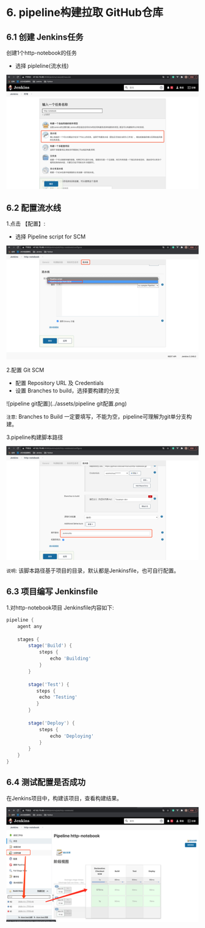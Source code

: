 # 6. pipeline构建拉取 GitHub仓库

## 6.1 创建 Jenkins任务

创建1个http-notebook的任务

* 选择 pipleline(流水线)

![创建pipeline任务](../assets/创建pipeline任务.png)


## 6.2 配置流水线

1.点击 【配置】:
* 选择 Pipeline script for SCM

![创建pipeline任务](../assets/选择流水线scm.png)


2.配置 Git SCM
* 配置 Repository URL 及 Credentials
* 设置 Branches to build，选择要构建的分支

![pipeline git配置](../assets/pipeline git配置.png)

`注意`: Branches to Build 一定要填写，不能为空，pipeline可理解为git单分支构建。

3.pipeline构建脚本路径

![pipeline构建脚本路径配置](../assets/pipeline构建时脚本路径.png)

`说明`: 该脚本路径基于项目的目录，默认都是Jenkinsfile，也可自行配置。


## 6.3 项目编写 Jenkinsfile
1.对http-notebook项目 Jenkinsfile内容如下:

```groovy
pipeline {
    agent any

    stages {
        stage('Build') {
            steps {
                echo 'Building'
            }
        }

        stage('Test') {
           steps {
            echo 'Testing'
           }
        }

        stage('Deploy') {
            steps {
                echo 'Deploying'
            }
        }
    }
}
```

## 6.4 测试配置是否成功

在Jenkins项目中，构建该项目，查看构建结果。

![查看构建结果](../assets/查看构建结果.png)

